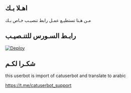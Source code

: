 ## اهـلا بـك
مـن هـنا تستطيـع عمـل رابط تنصيـب خـاص بـك

## رابـط السـورس للتنـصيـب

[![Deploy](https://www.herokucdn.com/deploy/button.svg)](https://heroku.com/deploy?template=https://github.com/mohmd795/jmthon)
## شكـرا لكـم 


this userbot is import of catuserbot and translate to arabic

https://t.me/catuserbot_support
